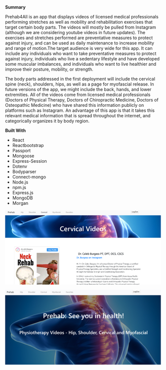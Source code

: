 **Summary**

Prehab4All is an app that displays videos of licensed medical professionals performing stretches as well as mobility and rehabilitation exercises that target certain body parts. The videos will mostly be pulled from Instagram (although we are considering youtube videos in future updates). The exercises and stretches performed are preventative measures to protect against injury, and can be used as daily maintenance to increase mobility and range of motion.The target audience is very wide for this app. It can include any individuals who want to take preventative measures to protect against injury, individuals who live a sedentary lifestyle and have developed some muscular imbalances, and individuals who want to live healthier and improve their posture, mobility, or strength. 

The body parts addressed in the first deployment will include the cervical spine (neck), shoulders, hips, as well as a page for myofascial release. In future versions of the app, we might include the back, hands, and lower extremities. 
All of the videos come from licensed medical professionals (Doctors of Physical Therapy, Doctors of Chiropractic Medicine, Doctors of Osteopathic Medicine) who have shared this information publicly on platforms such as Instagram. An advantage of this app is that it takes this relevant medical information that is spread throughout the internet, and categorically organizes it by body region. 


**Built With**
- React
- Reactbootstrap
- Passport
- Mongoose
- Express-Session
- Dotenv
- Bodyparser
- Connect-mongo
- Node.js
- npm.js
- Express.js
- MongoDB
- Morgan


<img src=./client/public/Screenshot_cervical.png></img>

<img src=./client/public/Screenshot_splash_page.png></img>
